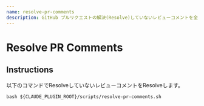 ```yaml
---
name: resolve-pr-comments
description: GitHub プルリクエストの解決(Resolve)していないレビューコメントを全てResolveします。
---
```


# Resolve PR Comments

## Instructions

以下のコマンドでResolveしていないレビューコメントをResolveします。

```
bash ${CLAUDE_PLUGIN_ROOT}/scripts/resolve-pr-comments.sh
```
